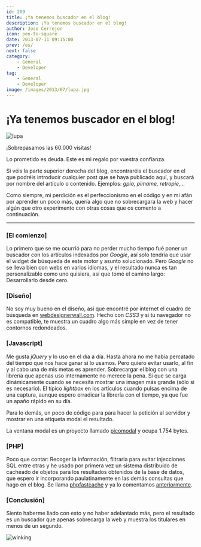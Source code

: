 ```yaml
---
id: 209
title: ¡Ya tenemos buscador en el blog!
description: ¡Ya tenemos buscador en el blog!
author: Jose Cerrejon
icon: pen-to-square
date: 2013-07-11 09:15:00
prev: /es/
next: false
category:
    - General
    - Developer
tag:
    - General
    - Developer
image: /images/2013/07/lupa.jpg
---
```


# ¡Ya tenemos buscador en el blog!

![lupa](/images/2013/07/lupa.jpg)

¡Sobrepasamos las 60.000 visitas!

Lo prometido es deuda. Este es mi regalo por vuestra confianza.

Si véis la parte superior derecha del blog, encontraréis el buscador en el que podréis introducir cualquier post que se haya publicado aquí, y buscará por nombre del artículo o contenido. Ejemplos: _gpio, pimame, retropie,..._

Como siempre, mi perdición es el perfeccionísmo en el código y en mi afán por aprender un poco más, quería algo que no sobrecargara la web y hacer algún que otro experimento con otras cosas que os comento a continuación.

---

### [El comienzo]

Lo primero que se me ocurrió para no perder mucho tiempo fué poner un buscador con los artículos indexados por _Google_, así solo tendría que usar el widget de búsqueda de este motor y asunto solucionado. Pero _Google_ no se lleva bien con webs en varios idiomas, y el resultado nunca es tan personalizable como uno quisiera, así que tomé el camino largo: Desarrollarlo desde cero.

### [Diseño]

No soy muy bueno en el diseño, así que encontré por internet el cuadro de búsqueda en [webdesignerwall.com](https://webdesignerwall.com/tutorials/beautiful-css3-search-form). Hecho con _CSS3_ y si tu navegador no es compatible, te muestra un cuadro algo más simple en vez de tener contornos redondeados.

### [Javascript]

Me gusta _jQuery_ y lo uso en el día a día. Hasta ahora no me había percatado del tiempo que nos hace ganar si lo usamos. Pero quiero evitar usarlo, al fin y al cabo una de mis metas es aprender. Sobrecargar el blog con una librería que apenas uso internamente no merece la pena. Si que se carga dinámicamente cuando se necesita mostrar una imagen más grande (sólo si es necesario). El típico _lightbox_ en los artículos cuando pulsas encima de una captura, aunque espero erradicar la librería con el tiempo, ya que fue un apaño rápido en su día.

Para lo demás, un poco de código para para hacer la petición al servidor y mostrar en una etiqueta modal el resultado.

La ventana modal es un proyecto llamado [picomodal](https://github.com/Nycto/PicoModal) y ocupa 1.754 bytes.

### [PHP]

Poco que contar: Recoger la información, filtrarla para evitar injecciones SQL entre otras y he usado por primera vez un sistema distribuído de cacheado de objetos para los resultados obtenidos de la base de datos, que espero ir incorporando paulatinamente en las demás consultas que hago en el blog. Se llama [phpfastcache](https://www.phpfastcache.com/) y ya lo comentamos [anteriormente](/post.php?id=160).

### [Conclusión]

Siento haberme liado con esto y no haber adelantado más, pero el resultado es un buscador que apenas sobrecarga la web y muestra los titulares en menos de un segundo.

![winking](/css/sm/winking_grinning.png)

